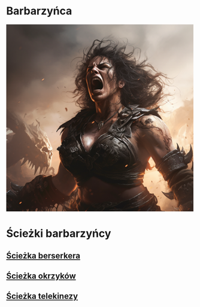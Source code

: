 # Barbarzyńca

<img src="imgs/barbarzynca.png" width="500">

# Ścieżki barbarzyńcy

## [Ścieżka berserkera](/docs/klasy/zaklinacz/sciezki/berserker.md)
## [Ścieżka okrzyków](/docs/klasy/zaklinacz/sciezki/okrzyki.md)
## [Ścieżka telekinezy](/docs/klasy/zaklinacz/sciezki/telekineza.md)
